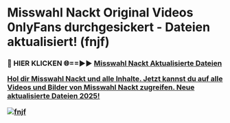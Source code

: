 # Misswahl Nackt Original Videos 0nlyFans durchgesickert - Dateien aktualisiert! (fnjf)

<h3>🔴 HIER KLICKEN 🌐==►► <a href="https://tinyurl.com/h6vf6nb8" rel="nofollow">Misswahl Nackt Aktualisierte Dateien

Hol dir Misswahl Nackt und alle Inhalte. Jetzt kannst du auf alle Videos und Bilder von Misswahl Nackt zugreifen. Neue aktualisierte Dateien 2025!

[![fnjf](https://i.imgur.com/sD4kR3V.gif)](https://tinyurl.com/h6vf6nb8)
